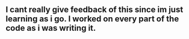 ## I cant really give feedback of this since im just learning as i go. I worked on every part of the code as i was writing it.